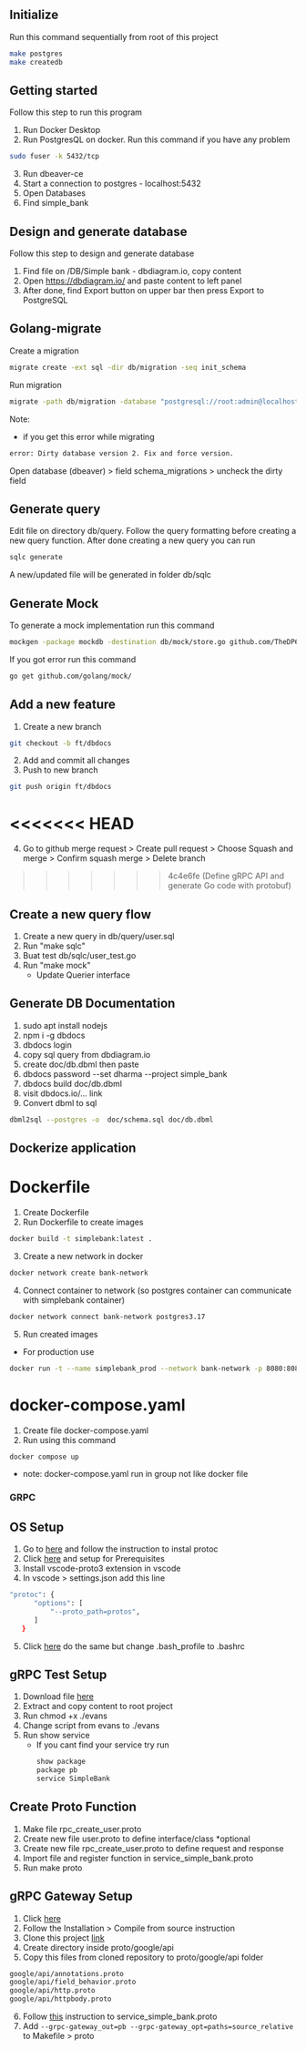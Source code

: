 ## Initialize

Run this command sequentially from root of this project

```bash
make postgres
make createdb
```

## Getting started

Follow this step to run this program

1. Run Docker Desktop
2. Run PostgresQL on docker. Run this command if you have any problem

```bash
sudo fuser -k 5432/tcp
```

3. Run dbeaver-ce
4. Start a connection to postgres - localhost:5432
5. Open Databases
6. Find simple_bank

## Design and generate database

Follow this step to design and generate database

1. Find file on /DB/Simple bank - dbdiagram.io, copy content
2. Open https://dbdiagram.io/ and paste content to left panel
3. After done, find Export button on upper bar then press Export to PostgreSQL

## Golang-migrate

Create a migration

```bash
migrate create -ext sql -dir db/migration -seq init_schema
```

Run migration

```bash
migrate -path db/migration -database "postgresql://root:admin@localhost:5432/simple_bank?sslmode=disable" -verbose up
```

Note:

- if you get this error while migrating

```bash
error: Dirty database version 2. Fix and force version.
```

Open database (dbeaver) > field schema_migrations > uncheck the dirty field

## Generate query

Edit file on directory db/query. Follow the query formatting before creating a new query function. After done creating a new query you can run

```bash
sqlc generate
```

A new/updated file will be generated in folder db/sqlc

## Generate Mock

To generate a mock implementation run this command

```bash
mockgen -package mockdb -destination db/mock/store.go github.com/TheDP66/simple_bank_go/db/sqlc Store
```

If you got error run this command

```bash
go get github.com/golang/mock/
```

## Add a new feature
1. Create a new branch
```bash
git checkout -b ft/dbdocs
```
2. Add and commit all changes
3. Push to new branch
```bash
git push origin ft/dbdocs
```
<<<<<<< HEAD
=======
4. Go to github merge request > Create pull request > Choose Squash and merge > Confirm squash merge > Delete branch
>>>>>>> 4c4e6fe (Define gRPC API and generate Go code with protobuf)


## Create a new query flow

1. Create a new query in db/query/user.sql
2. Run "make sqlc"
3. Buat test db/sqlc/user_test.go
4. Run "make mock"
   - Update Querier interface

## Generate DB Documentation
1. sudo apt install nodejs
2. npm i -g dbdocs
3. dbdocs login
4. copy sql query from dbdiagram.io 
5. create doc/db.dbml then paste
7. dbdocs password --set dharma --project simple_bank
6. dbdocs build doc/db.dbml
8. visit dbdocs.io/... link
9. Convert dbml to sql
```bash
dbml2sql --postgres -o  doc/schema.sql doc/db.dbml
```

## Dockerize application

# Dockerfile

1. Create Dockerfile
2. Run Dockerfile to create images

```bash
docker build -t simplebank:latest .
```

3. Create a new network in docker

```bash
docker network create bank-network
```

4. Connect container to network (so postgres container can communicate with simplebank container)

```bash
docker network connect bank-network postgres3.17
```

5. Run created images

- For production use

```bash
docker run -t --name simplebank_prod --network bank-network -p 8080:8080 -e GIN_MODE=release -e DB_SOURCE="postgresql://root:admin@postgres3.17:5432/simple_bank?sslmode=disable" simplebank:latest
```

# docker-compose.yaml

1. Create file docker-compose.yaml
2. Run using this command

```bash
docker compose up
```

- note: docker-compose.yaml run in group not like docker file

### GRPC

## OS Setup
1. Go to [here](https://grpc.io/docs/protoc-installation/) and follow the instruction to instal protoc
2. Click [here](https://grpc.io/docs/languages/go/quickstart/) and setup for Prerequisites
3. Install vscode-proto3 extension in vscode
4. In vscode > settings.json add this line
```bash
"protoc": {
      "options": [
          "--proto_path=protos",
      ]
   }
``` 
5. Click [here](https://stackoverflow.com/a/57730314) do the same but change .bash_profile to .bashrc

## gRPC Test Setup
1. Download file [here](https://github.com/ktr0731/evans/releases)
2. Extract and copy content to root project
3. Run chmod +x ./evans
4. Change script from evans to ./evans
5. Run show service
   * If you cant find your service try run 
      ```bash
      show package
      package pb
      service SimpleBank
      ```

## Create Proto Function
1. Make file rpc_create_user.proto
2. Create new file user.proto to define interface/class *optional
3. Create new file rpc_create_user.proto to define request and response
4. Import file and register function in service_simple_bank.proto
5. Run make proto

## gRPC Gateway Setup
1. Click [here](https://github.com/grpc-ecosystem/grpc-gateway#compile-from-source)
2. Follow the Installation > Compile from source instruction
3. Clone this project [link](https://github.com/googleapis/googleapis)
4. Create directory inside proto/google/api
5. Copy this files from cloned repository to proto/google/api folder
```bash
google/api/annotations.proto
google/api/field_behavior.proto
google/api/http.proto
google/api/httpbody.proto
```
6. Follow [this](https://github.com/grpc-ecosystem/grpc-gateway#2-with-custom-annotations) instruction to service_simple_bank.proto
7. Add ```--grpc-gateway_out=pb --grpc-gateway_opt=paths=source_relative``` to Makefile > proto